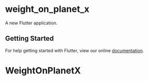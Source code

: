 # weight_on_planet_x

A new Flutter application.

## Getting Started

For help getting started with Flutter, view our online
[documentation](https://flutter.io/).
# WeightOnPlanetX
